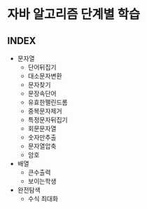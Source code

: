# 자바 알고리즘 단계별 학습

## INDEX

- 문자열
  - 단어뒤집기
  - 대소문자변환
  - 문자찾기
  - 문장속단어
  - 유효한팰린드롬
  - 중복문자제거
  - 특정문자뒤집기
  - 회문문자열
  - 숫자만추출
  - 문자열압축
  - 암호
- 배열
  - 큰수출력
  - 보이는학생
- 완전탐색
  - 수식 최대화 